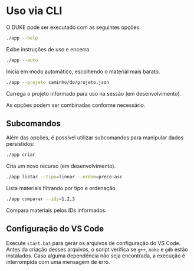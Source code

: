 # Uso via CLI

O DUKE pode ser executado com as seguintes opções:

```bash
./app --help
```
Exibe instruções de uso e encerra.

```bash
./app --auto
```
Inicia em modo automático, escolhendo o material mais barato.

```bash
./app --projeto caminho/do/projeto.json
```
Carrega o projeto informado para uso na sessão (em desenvolvimento).

As opções podem ser combinadas conforme necessário.

## Subcomandos

Além das opções, é possível utilizar subcomandos para manipular dados persistidos:

```bash
./app criar
```
Cria um novo recurso (em desenvolvimento).

```bash
./app listar --tipo=linear --ordem=preco:asc
```
Lista materiais filtrando por tipo e ordenação.

```bash
./app comparar --ids=1,2,3
```
Compara materiais pelos IDs informados.

## Configuração do VS Code

Execute `start.bat` para gerar os arquivos de configuração do VS Code.
Antes da criação desses arquivos, o script verifica se `g++`, `make` e `gdb`
estão instalados. Caso alguma dependência não seja encontrada, a execução é
interrompida com uma mensagem de erro.
